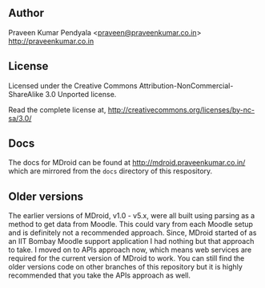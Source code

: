Author
----------------------
Praveen Kumar Pendyala <<praveen@praveenkumar.co.in>><br>
http://praveenkumar.co.in

License
----------------------
Licensed under the Creative Commons Attribution-NonCommercial-ShareAlike 3.0 
Unported license.

Read the complete license at,
http://creativecommons.org/licenses/by-nc-sa/3.0/

Docs
----------------------
The docs for MDroid can be found at http://mdroid.praveenkumar.co.in/ which are mirrored from the ```docs``` directory of this respository.

Older versions
-----------------------
The earlier versions of MDroid, v1.0 - v5.x, were all built using parsing as a method to get data from Moodle. This could vary from each Moodle setup and is definitely not a recommended approach. Since, MDroid started of as an IIT Bombay Moodle support application I had nothing but that approach to take. I moved on to APIs approach now, which means web services are required for the current version of MDroid to work. You can still find the older versions code on other branches of this repository but it is highly recommended that you take the APIs approach as well.
